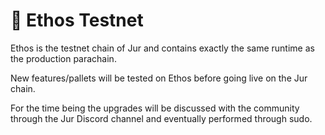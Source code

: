 # 💓 Ethos Testnet

Ethos is the testnet chain of Jur and contains exactly the same runtime as the production parachain.

New features/pallets will be tested on Ethos before going live on the Jur chain.

For the time being the upgrades will be discussed with the community through the Jur Discord channel and eventually performed through sudo.
